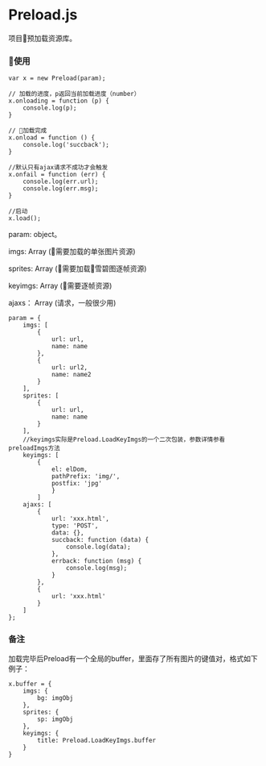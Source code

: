 Preload.js 
========

项目预加载资源库。

### 使用 ###

```
var x = new Preload(param);

// 加载的进度，p返回当前加载进度（number）
x.onloading = function (p) {
    console.log(p);
}

// 加载完成
x.onload = function () {
    console.log('succback');
}

//默认只有ajax请求不成功才会触发
x.onfail = function (err) {
    console.log(err.url);
    console.log(err.msg);
}

//启动
x.load();

```
param: object。

imgs: Array (需要加载的单张图片资源)

sprites: Array (需要加载雪碧图逐帧资源)

keyimgs: Array (需要逐帧资源)

ajaxs： Array (请求，一般很少用)
```
param = {
    imgs: [
        {
            url: url,
            name: name
        },
        {
            url: url2,
            name: name2
        }
    ],
    sprites: [
        {
            url: url,
            name: name
        }
    ],
    //keyimgs实际是Preload.LoadKeyImgs的一个二次包装，参数详情参看preloadImgs方法
    keyimgs: [
        {
            el: elDom,
            pathPrefix: 'img/',
            postfix: 'jpg'
            }
        ]
    ajaxs: [
        {
            url: 'xxx.html',
            type: 'POST',
            data: {},
            succback: function (data) {
                console.log(data);
            },
            errback: function (msg) {
                console.log(msg);
            }
        },
        {
            url: 'xxx.html'
        }
    ]
};
```

### 备注

加载完毕后Preload有一个全局的buffer，里面存了所有图片的键值对，格式如下例子：

```
x.buffer = {
    imgs: {
        bg: imgObj
    },
    sprites: {
        sp: imgObj
    },
    keyimgs: {
        title: Preload.LoadKeyImgs.buffer
    }
}
```

